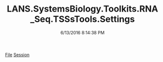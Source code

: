 ﻿---
title: LANS.SystemsBiology.Toolkits.RNA_Seq.TSSsTools.Settings
date: 6/13/2016 8:14:38 PM
---

[File](T-LANS.SystemsBiology.Toolkits.RNA_Seq.TSSsTools.Settings.File.html)
[Session](T-LANS.SystemsBiology.Toolkits.RNA_Seq.TSSsTools.Settings.Session.html)
